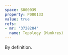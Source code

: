 ```yaml
---
space: S000039
property: P000133
value: true
refs:
- mr: '3728284'
  name: Topology (Munkres)
---
```


By definition.
